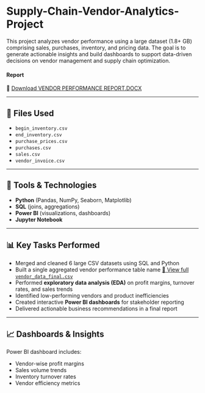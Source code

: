 # Supply-Chain-Vendor-Analytics-Project

This project analyzes vendor performance using a large dataset (1.8+ GB) comprising sales, purchases, inventory, and pricing data. The goal is to generate actionable insights and build dashboards to support data-driven decisions on vendor management and supply chain optimization.

#### Report
📄 [Download VENDOR PERFORMANCE REPORT.DOCX](./VENDOR%20PERFORMANCE%20REPORT.DOCX)


---

## 📁 Files Used

- `begin_inventory.csv`
- `end_inventory.csv`
- `purchase_prices.csv`
- `purchases.csv`
- `sales.csv`
- `vendor_invoice.csv`

---

## 🔧 Tools & Technologies

- **Python** (Pandas, NumPy, Seaborn, Matplotlib)
- **SQL** (joins, aggregations)
- **Power BI** (visualizations, dashboards)
- **Jupyter Notebook**

---

## 📊 Key Tasks Performed

- Merged and cleaned 6 large CSV datasets using SQL and Python
- Built a single aggregated vendor performance table name [📄 View full `vendor_data_final.csv`](./Project%20Data%20Analysis/vendor_data_final.csv)
- Performed **exploratory data analysis (EDA)** on profit margins, turnover rates, and sales trends
- Identified low-performing vendors and product inefficiencies
- Created interactive **Power BI dashboards** for stakeholder reporting
- Delivered actionable business recommendations in a final report

---

## 📈 Dashboards & Insights

Power BI dashboard includes:
- Vendor-wise profit margins
- Sales volume trends
- Inventory turnover rates
- Vendor efficiency metrics




